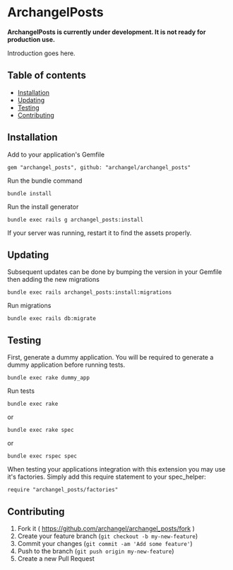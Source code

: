 # ArchangelPosts

**ArchangelPosts is currently under development. It is not ready for production use.**

Introduction goes here.

## Table of contents

* [Installation](#installation)
* [Updating](#updating)
* [Testing](#testing)
* [Contributing](#contributing)

## Installation

Add to your application's Gemfile

```
gem "archangel_posts", github: "archangel/archangel_posts"
```

Run the bundle command

```
bundle install
```

Run the install generator

```
bundle exec rails g archangel_posts:install
```

If your server was running, restart it to find the assets properly.

## Updating

Subsequent updates can be done by bumping the version in your Gemfile then adding the new migrations

```
bundle exec rails archangel_posts:install:migrations
```

Run migrations

```
bundle exec rails db:migrate
```

## Testing

First, generate a dummy application. You will be required to generate a dummy application before running tests.

```
bundle exec rake dummy_app
```

Run tests

```
bundle exec rake
```

or

```
bundle exec rake spec
```

or

```
bundle exec rspec spec
```

When testing your applications integration with this extension you may use it's factories. Simply add this require statement to your spec_helper:

```
require "archangel_posts/factories"
```

## Contributing

1. Fork it ( https://github.com/archangel/archangel_posts/fork )
2. Create your feature branch (`git checkout -b my-new-feature`)
3. Commit your changes (`git commit -am 'Add some feature'`)
4. Push to the branch (`git push origin my-new-feature`)
5. Create a new Pull Request
